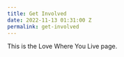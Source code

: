 ```yaml
---
title: Get Involved
date: 2022-11-13 01:31:00 Z
permalink: get-involved
---
```


This is the Love Where You Live page.